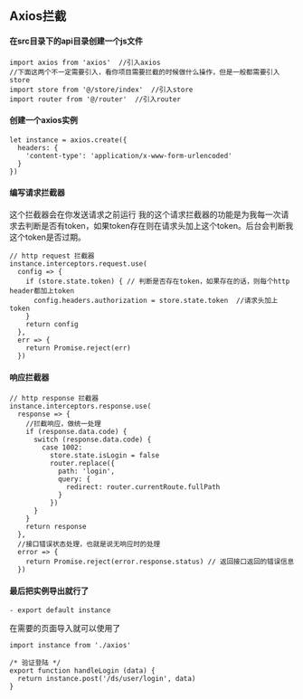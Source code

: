 ## Axios拦截
#### 在src目录下的api目录创建一个js文件
~~~
import axios from 'axios'  //引入axios
//下面这两个不一定需要引入，看你项目需要拦截的时候做什么操作，但是一般都需要引入store
import store from '@/store/index'  //引入store
import router from '@/router'  //引入router
~~~
#### 创建一个axios实例
```
let instance = axios.create({
  headers: {
    'content-type': 'application/x-www-form-urlencoded'
  }
})
```
#### 编写请求拦截器
这个拦截器会在你发送请求之前运行
我的这个请求拦截器的功能是为我每一次请求去判断是否有token，如果token存在则在请求头加上这个token。后台会判断我这个token是否过期。
```
// http request 拦截器
instance.interceptors.request.use(
  config => {
    if (store.state.token) { // 判断是否存在token，如果存在的话，则每个http header都加上token
      config.headers.authorization = store.state.token  //请求头加上token
    }
    return config
  },
  err => {
    return Promise.reject(err)
  })
```
#### 响应拦截器
```
// http response 拦截器
instance.interceptors.response.use(
  response => {
    //拦截响应，做统一处理 
    if (response.data.code) {
      switch (response.data.code) {
        case 1002:
          store.state.isLogin = false
          router.replace({
            path: 'login',
            query: {
              redirect: router.currentRoute.fullPath
            }
          })
      }
    }
    return response
  },
  //接口错误状态处理，也就是说无响应时的处理
  error => {
    return Promise.reject(error.response.status) // 返回接口返回的错误信息
  })
  ```
  #### 最后把实例导出就行了
    - export default instance


在需要的页面导入就可以使用了
```
import instance from './axios'

/* 验证登陆 */
export function handleLogin (data) {
  return instance.post('/ds/user/login', data)
}
```